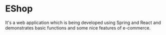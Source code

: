 # EShop
It's a web application which is being developed using Spring and React and demonstrates  basic functions and some nice features of e-commerce. 
